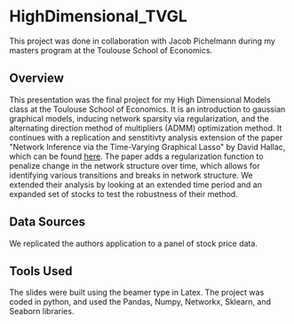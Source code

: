 # HighDimensional_TVGL

This project was done in collaboration with Jacob Pichelmann during my masters program at the Toulouse School of Economics.

## Overview
This presentation was the final project for my High Dimensional Models class at the Toulouse School of Economics. It is an introduction to gaussian graphical models, inducing network sparsity via regularization, and the alternating direction method of multipliers (ADMM) optimization method. It continues with a replication and senstitivty analysis extension of the paper "Network Inference via the Time-Varying Graphical Lasso" by David Hallac, which can be found [here](https://cs.stanford.edu/people/jure/pubs/tvgl-kdd17.pdf). The paper adds a regularization function to penalize change in the network structure over time, which allows for identifying various transitions and breaks in network structure. We extended their analysis by looking at an extended time period and an expanded set of stocks to test the robustness of their method.

## Data Sources
We replicated the authors application to a panel of stock price data.

## Tools Used
The slides were built using the beamer type in Latex. The project was coded in python, and used the Pandas, Numpy, Networkx, Sklearn, and Seaborn libraries.
